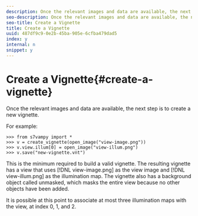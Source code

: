 ```yaml
---
description: Once the relevant images and data are available, the next step is to create a new vignette.
seo-description: Once the relevant images and data are available, the next step is to create a new vignette.
seo-title: Create a Vignette
title: Create a Vignette
uuid: 487df9c9-0e2b-45ba-905e-6cfba479dad5
index: y
internal: n
snippet: y
---
```


# Create a Vignette{#create-a-vignette}

Once the relevant images and data are available, the next step is to create a new vignette.

For example:

```
>>> from s7vampy import *
>>> v = create_vignette(open_image("view-image.png"))
>>> v.view.illum[0] = open_image("view-illum.png")
>>> v.save("new-vignette.vnt")
```

This is the minimum required to build a valid vignette. The resulting vignette has a view that uses [!DNL view-image.png] as the view image and [!DNL view-illum.png] as the illumination map. The vignette also has a background object called unmasked, which masks the entire view because no other objects have been added.

It is possible at this point to associate at most three illumination maps with the view, at index 0, 1, and 2. 

